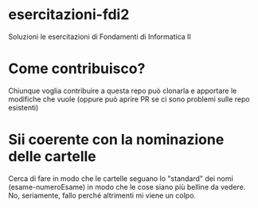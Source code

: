 # esercitazioni-fdi2
Soluzioni le esercitazioni di Fondamenti di Informatica II

# Come contribuisco?
Chiunque voglia contribuire a questa repo può clonarla e apportare le modifiche che vuole (oppure può aprire PR se ci sono problemi sulle repo esistenti)

# Sii coerente con la nominazione delle cartelle
Cerca di fare in modo che le cartelle seguano lo "standard" dei nomi (esame-numeroEsame) in modo che le cose siano più belline da vedere.<br>
No, seriamente, fallo perché altrimenti mi viene un colpo.
